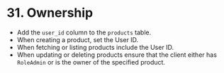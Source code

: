 # 31. Ownership

- Add the `user_id` column to the `products` table.
- When creating a product, set the User ID.
- When fetching or listing products include the User ID.
- When updating or deleting products ensure that the client either has
  `RoleAdmin` or is the owner of the specified product.
